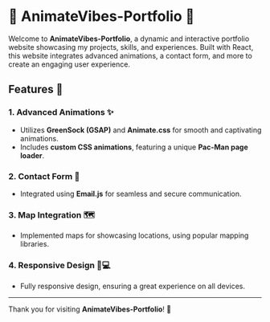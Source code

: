 # 🌟 AnimateVibes-Portfolio 🎨

Welcome to **AnimateVibes-Portfolio**, a dynamic and interactive portfolio website showcasing my projects, skills, and experiences. Built with React, this website integrates advanced animations, a contact form, and more to create an engaging user experience.

## Features 🚀

### 1. **Advanced Animations** ✨
- Utilizes **GreenSock (GSAP)** and **Animate.css** for smooth and captivating animations.
- Includes **custom CSS animations**, featuring a unique **Pac-Man page loader**.

### 2. **Contact Form** 📧
- Integrated using **Email.js** for seamless and secure communication.

### 3. **Map Integration** 🗺️
- Implemented maps for showcasing locations, using popular mapping libraries.

### 4. **Responsive Design** 📱💻
- Fully responsive design, ensuring a great experience on all devices.

---

Thank you for visiting **AnimateVibes-Portfolio**! 🎉
